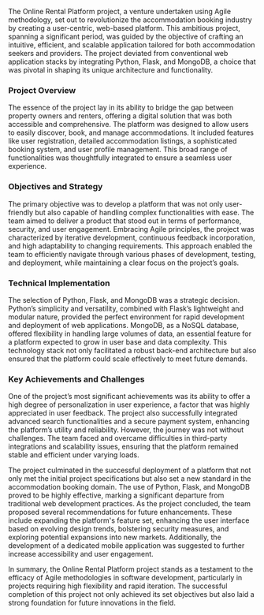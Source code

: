The Online Rental Platform project, a venture undertaken using Agile methodology, set out to revolutionize the accommodation booking industry by creating a user-centric, web-based platform. This ambitious project, spanning a significant period, was guided by the objective of crafting an intuitive, efficient, and scalable application tailored for both accommodation seekers and providers. The project deviated from conventional web application stacks by integrating Python, Flask, and MongoDB, a choice that was pivotal in shaping its unique architecture and functionality.
### Project Overview
The essence of the project lay in its ability to bridge the gap between property owners and renters, offering a digital solution that was both accessible and comprehensive. The platform was designed to allow users to easily discover, book, and manage accommodations. It included features like user registration, detailed accommodation listings, a sophisticated booking system, and user profile management. This broad range of functionalities was thoughtfully integrated to ensure a seamless user experience.
### Objectives and Strategy
The primary objective was to develop a platform that was not only user-friendly but also capable of handling complex functionalities with ease. The team aimed to deliver a product that stood out in terms of performance, security, and user engagement. Embracing Agile principles, the project was characterized by iterative development, continuous feedback incorporation, and high adaptability to changing requirements. This approach enabled the team to efficiently navigate through various phases of development, testing, and deployment, while maintaining a clear focus on the project’s goals.
### Technical Implementation
The selection of Python, Flask, and MongoDB was a strategic decision. Python’s simplicity and versatility, combined with Flask’s lightweight and modular nature, provided the perfect environment for rapid development and deployment of web applications. MongoDB, as a NoSQL database, offered flexibility in handling large volumes of data, an essential feature for a platform expected to grow in user base and data complexity. This technology stack not only facilitated a robust back-end architecture but also ensured that the platform could scale effectively to meet future demands.

### Key Achievements and Challenges
One of the project’s most significant achievements was its ability to offer a high degree of personalization in user experience, a factor that was highly appreciated in user feedback. The project also successfully integrated advanced search functionalities and a secure payment system, enhancing the platform’s utility and reliability. However, the journey was not without challenges. The team faced and overcame difficulties in third-party integrations and scalability issues, ensuring that the platform remained stable and efficient under varying loads.

The project culminated in the successful deployment of a platform that not only met the initial project specifications but also set a new standard in the accommodation booking domain. The use of Python, Flask, and MongoDB proved to be highly effective, marking a significant departure from traditional web development practices. As the project concluded, the team proposed several recommendations for future enhancements. These include expanding the platform's feature set, enhancing the user interface based on evolving design trends, bolstering security measures, and exploring potential expansions into new markets. Additionally, the development of a dedicated mobile application was suggested to further increase accessibility and user engagement.

In summary, the Online Rental Platform project stands as a testament to the efficacy of Agile methodologies in software development, particularly in projects requiring high flexibility and rapid iteration. The successful completion of this project not only achieved its set objectives but also laid a strong foundation for future innovations in the field.
